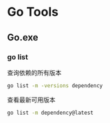 # Go Tools

## Go.exe

### go list

查询依赖的所有版本
```bash
go list -m -versions dependency
```

查看最新可用版本
```bash
go list -m dependency@latest
```

